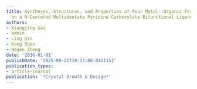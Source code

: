 ```yaml
---
title: Syntheses, Structures, and Properties of Four Metal--Organic Frameworks Based
  on a N-Centered Multidentate Pyridine-Carboxylate Bifunctional Ligand
authors:
- Xiangjing Gao
- admin
- Ling Qin
- Kang Shen
- Hegen Zheng
date: '2016-01-01'
publishDate: '2025-09-21T19:37:06.011115Z'
publication_types:
- article-journal
publication: '*Crystal Growth & Design*'
---
```

